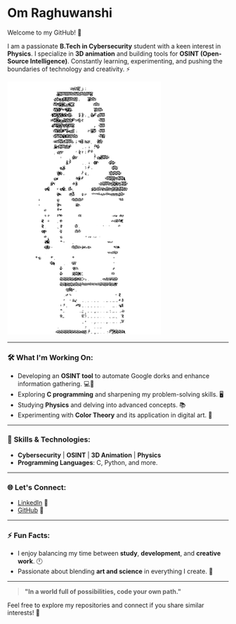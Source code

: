 #  **Om Raghuwanshi** 




Welcome to my GitHub! 👾

I am a passionate **B.Tech in Cybersecurity** student with a keen interest in **Physics**. I specialize in **3D animation** and building tools for **OSINT (Open-Source Intelligence)**. Constantly learning, experimenting, and pushing the boundaries of technology and creativity. ⚡

<img src="air.gif" alt="Transparent Animation" width="350" />

---

### 🛠️ **What I'm Working On:**
- Developing an **OSINT tool** to automate Google dorks and enhance information gathering. 💻🚀
- Exploring **C programming** and sharpening my problem-solving skills. 🖥️
- Studying **Physics** and delving into advanced concepts. 📚
- Experimenting with **Color Theory** and its application in digital art. 🎨

---

### 🧠 **Skills & Technologies:**
- **Cybersecurity** | **OSINT** | **3D Animation** | **Physics**  
- **Programming Languages**: C, Python, and more.
-----

### 🌐 **Let's Connect:**
- [LinkedIn](https://www.linkedin.com) 💼
- [GitHub](https://github.com) 🌟

---

### ⚡ **Fun Facts:**
- I enjoy balancing my time between **study**, **development**, and **creative work**. 🕛  
- Passionate about blending **art and science** in everything I create. 🎨

---

> **"In a world full of possibilities, code your own path."**

Feel free to explore my repositories and connect if you share similar interests! 🌟
